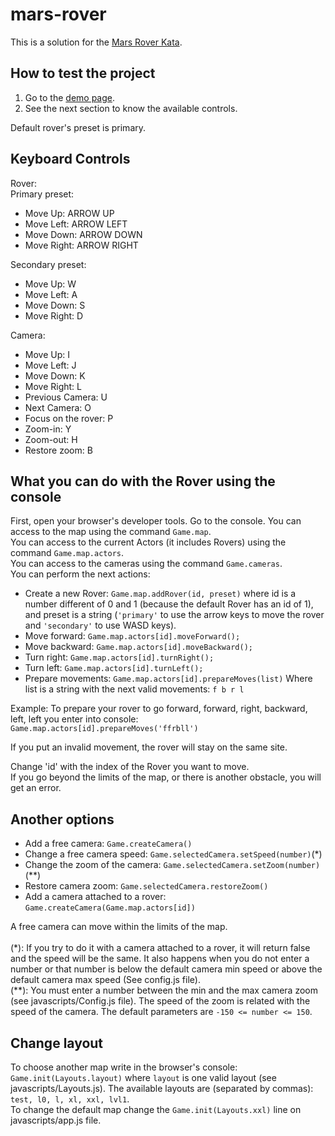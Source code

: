 # mars-rover
This is a solution for the [Mars Rover Kata](http://kata-log.rocks/mars-rover-kata).

## How to test the project
1. Go to the [demo page](https://raulcontrerasrubio.github.io/mars-rover/).
2. See the next section to know the available controls.

Default rover's preset is primary.

## Keyboard Controls

Rover:<br>
Primary preset:
* Move Up: ARROW UP
* Move Left: ARROW LEFT
* Move Down: ARROW DOWN
* Move Right: ARROW RIGHT

Secondary preset:
* Move Up: W
* Move Left: A
* Move Down: S
* Move Right: D

Camera: <br>
* Move Up: I
* Move Left: J
* Move Down: K
* Move Right: L
* Previous Camera: U
* Next Camera: O
* Focus on the rover: P
* Zoom-in: Y
* Zoom-out: H
* Restore zoom: B

## What you can do with the Rover using the console
First, open your browser's developer tools. Go to the console.
You can access to the map using the command `Game.map`.<br>
You can access to the current Actors (it includes Rovers) using the command `Game.map.actors`.<br>
You can access to the cameras using the command `Game.cameras`.<br>
You can perform the next actions:<br>

- Create a new Rover: `Game.map.addRover(id, preset)` where id is a number different of 0 and 1 (because the default Rover has an id of 1), and preset is a string (`'primary'` to use the arrow keys to move the rover and `'secondary'` to use WASD keys).
- Move forward: `Game.map.actors[id].moveForward();`
- Move backward: `Game.map.actors[id].moveBackward();`
- Turn right: `Game.map.actors[id].turnRight();`
- Turn left: `Game.map.actors[id].turnLeft();`
- Prepare movements: `Game.map.actors[id].prepareMoves(list)` Where list is a string with the next valid movements: `f b r l`

Example: To prepare your rover to go forward, forward, right, backward, left, left you enter into console: `Game.map.actors[id].prepareMoves('ffrbll')`

If you put an invalid movement, the rover will stay on the same site. 

Change 'id' with the index of the Rover you want to move.<br>
If you go beyond the limits of the map, or there is another obstacle, you will get an error.<br>

## Another options

- Add a free camera: `Game.createCamera()`
- Change a free camera speed: `Game.selectedCamera.setSpeed(number)`(*)
- Change the zoom of the camera: `Game.selectedCamera.setZoom(number)`(**)
- Restore camera zoom: `Game.selectedCamera.restoreZoom()`
- Add a camera attached to a rover: `Game.createCamera(Game.map.actors[id])`

A free camera can move within the limits of the map.<br><br>
(*): If you try to do it with a camera attached to a rover, it will return false and the speed will be the same. It also happens when you do not enter a number or that number is below the default camera min speed or above the default camera max speed (See config.js file).<br>
(**): You must enter a number between the min and the max camera zoom (see javascripts/Config.js file). The speed of the zoom is related with the speed of the camera. The default parameters are `-150 <= number <= 150`.

## Change layout
To choose another map write in the browser's console: `Game.init(Layouts.layout)` where `layout` is one valid layout (see javascripts/Layouts.js). The available layouts are (separated by commas): `test, l0, l, xl, xxl, lvl1`.<br>
To change the default map change the `Game.init(Layouts.xxl)` line on javascripts/app.js file.
